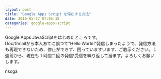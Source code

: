 ```yaml
---
layout: post
title: "Google Apps Script を停止する方法"
date: 2015-05-27 07:06:18
categories: google-apps-script
---
```

<p>Google Apps JavaScriptをはじめたところです。<br>
Doc/Gmailから本人あてに誤つて”Hello World!”発信しまったようで、発信方法も再現できないため、停止ができず、困っていますいます、ご教示ください。１週前から、現在も１時間二回の発信\受信を繰り返して居ます。よろしくお願いします。</p>

<p>nsoga</p>
